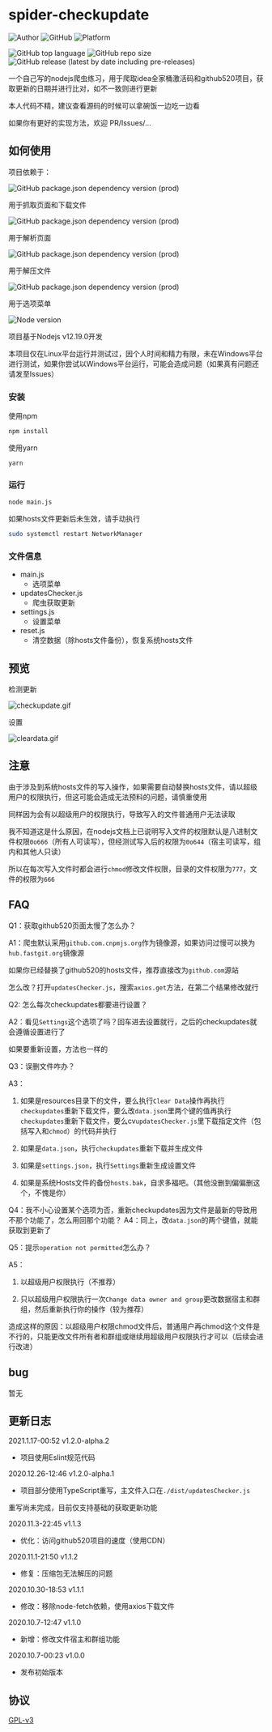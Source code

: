 # spider-checkupdate
![Author](https://img.shields.io/static/v1?label=Author&message=Zorin&color=9cf&style=for-the-badge)
![GitHub](https://img.shields.io/github/license/PikaSama/spider-checkupdate?color=success&style=for-the-badge)
![Platform](https://img.shields.io/static/v1?label=Platform&message=Linux&color=orange&style=for-the-badge)

![GitHub top language](https://img.shields.io/github/languages/top/pikasama/spider-checkupdate?style=for-the-badge)
![GitHub repo size](https://img.shields.io/github/repo-size/PikaSama/spider-checkupdate?color=ff69b4&style=for-the-badge)
![GitHub release (latest by date including pre-releases)](https://img.shields.io/github/v/release/PikaSama/spider-checkupdate?color=%23007ec6&include_prereleases&style=for-the-badge)

一个自己写的nodejs爬虫练习，用于爬取idea全家桶激活码和github520项目，获取更新的日期并进行比对，如不一致则进行更新

本人代码不精，建议查看源码的时候可以拿碗饭一边吃一边看

如果你有更好的实现方法，欢迎 PR/Issues/...
## 如何使用
项目依赖于：

![GitHub package.json dependency version (prod)](https://img.shields.io/github/package-json/dependency-version/PikaSama/spider-checkupdate/axios?style=flat-square)

用于抓取页面和下载文件
   
![GitHub package.json dependency version (prod)](https://img.shields.io/github/package-json/dependency-version/PikaSama/spider-checkupdate/cheerio?style=flat-square)

用于解析页面
   
![GitHub package.json dependency version (prod)](https://img.shields.io/github/package-json/dependency-version/PikaSama/spider-checkupdate/node-stream-zip?style=flat-square)

用于解压文件
   
![GitHub package.json dependency version (prod)](https://img.shields.io/github/package-json/dependency-version/PikaSama/spider-checkupdate/inquirer?style=flat-square)

用于选项菜单
   
![Node version](https://img.shields.io/static/v1?label=node&message=>=12&color=success&style=flat-square)

项目基于Nodejs v12.19.0开发
   
本项目仅在Linux平台运行并测试过，因个人时间和精力有限，未在Windows平台进行测试，如果你尝试以Windows平台运行，可能会造成问题（如果真有问题还请发至Issues）

### 安装
使用npm
```bash
npm install
```
使用yarn
```
yarn
```

### 运行
```bash
node main.js
```

如果hosts文件更新后未生效，请手动执行
```bash
sudo systemctl restart NetworkManager
```
### 文件信息
 - main.js
   - 选项菜单
 - updatesChecker.js
   - 爬虫获取更新
 - settings.js
   - 设置菜单
 - reset.js
   - 清空数据（除hosts文件备份），恢复系统hosts文件
   
## 预览
检测更新

![checkupdate.gif](https://i.loli.net/2020/10/07/CIlLnAkGST1QD3J.gif)

设置

![cleardata.gif](https://i.loli.net/2020/10/07/jx2g1rhv3pQGKqF.gif)

## 注意
由于涉及到系统hosts文件的写入操作，如果需要自动替换hosts文件，请以超级用户的权限执行，但这可能会造成无法预料的问题，请慎重使用

同样因为会有以超级用户的权限执行，导致写入的文件普通用户无法读取

我不知道这是什么原因，在nodejs文档上已说明写入文件的权限默认是八进制文件权限`0o666`（所有人可读写），但经测试写入后的权限为`0o644`（宿主可读写，组内和其他人只读）

所以在每次写入文件时都会进行`chmod`修改文件权限，目录的文件权限为`777`，文件的权限为`666`

## FAQ
Q1：获取github520页面太慢了怎么办？

A1：爬虫默认采用`github.com.cnpmjs.org`作为镜像源，如果访问过慢可以换为`hub.fastgit.org`镜像源

如果你已经替换了github520的hosts文件，推荐直接改为`github.com`源站

怎么改？打开`updatesChecker.js`，搜索`axios.get`方法，在第二个结果修改就行

Q2: 怎么每次checkupdates都要进行设置？

A2：看见`Settings`这个选项了吗？回车进去设置就行，之后的checkupdates就会遵循设置进行了

如果要重新设置，方法也一样的

Q3：误删文件咋办？

A3：
1. 如果是resources目录下的文件，要么执行`Clear Data`操作再执行`checkupdates`重新下载文件，要么改`data.json`里两个键的值再执行`checkupdates`重新下载文件，要么cv`updatesChecker.js`里下载指定文件（包括写入和`chmod`）的代码并执行

2. 如果是`data.json`，执行`checkupdates`重新下载并生成文件

3. 如果是`settings.json`，执行`Settings`重新生成设置文件

4. 如果是系统Hosts文件的备份`hosts.bak`，自求多福吧。（其他没删到偏偏删这个，不愧是你）

Q4：我不小心设置某个选项为否，重新checkupdates因为文件是最新的导致用不那个功能了，怎么用回那个功能？
A4：同上，改`data.json`的两个键值，就能获取到更新了

Q5：提示`operation not permitted`怎么办？

A5：
1. 以超级用户权限执行（不推荐）

2. 只以超级用户权限执行一次`Change data owner and group`更改数据宿主和群组，然后重新执行你的操作（较为推荐）

造成这样的原因：以超级用户权限chmod文件后，普通用户再chmod这个文件是不行的，只能更改文件所有者和群组或继续用超级用户权限执行才可以（后续会进行改进）
## bug
暂无

## 更新日志
2021.1.17-00:52 v1.2.0-alpha.2
- 项目使用Eslint规范代码

2020.12.26-12:46 v1.2.0-alpha.1
- 项目部分使用TypeScript重写，主文件入口在`./dist/updatesChecker.js`

重写尚未完成，目前仅支持基础的获取更新功能

2020.11.3-22:45 v1.1.3 
- 优化：访问github520项目的速度（使用CDN）

2020.11.1-21:50 v1.1.2
- 修复：压缩包无法解压的问题

2020.10.30-18:53 v1.1.1
- 修改：移除node-fetch依赖，使用axios下载文件

2020.10.7-12:47 v1.1.0
- 新增：修改文件宿主和群组功能

2020.10.7-00:23 v1.0.0
- 发布初始版本
## 协议
[GPL-v3](http://www.gnu.org/licenses/gpl-3.0.en.html)
